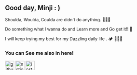  ## Good day,  Minji️ : )
 
 Shoulda, Woulda, Coulda are didn't do anything. 🙅🏻‍♀️
 
 Do something what I wanna do and Learn more and Go get it!! 🌳
 
 I will keep trying my best for my Dazzling daily life . 🏕 👩🏻‍💻



### You can See me also in here!

[<img src='https://cdn.iconscout.com/icon/free/png-256/github-3771737-3149571.png' alt='github' height='30' >](https://github.com/mandy0529)   [<img src='https://upload.wikimedia.org/wikipedia/commons/4/45/Notion_app_logo.png' alt='notion' height='30'>](https://splashy-chicken-6f1.notion.site/aa63baf113f24e46a2cefa4f297a9590)   [<img src='https://upload.wikimedia.org/wikipedia/commons/e/e7/Instagram_logo_2016.svg' alt='instagram' height='30'>](https://www.instagram.com/mi_nzi/)         

